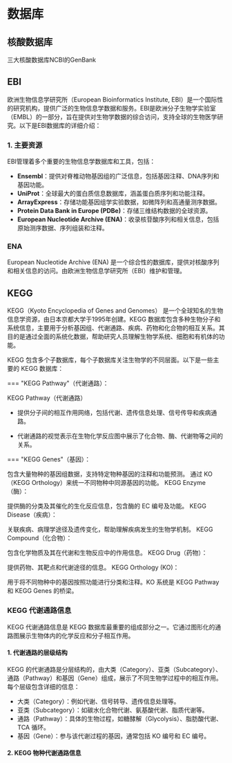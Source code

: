 # 数据库

## 核酸数据库

三大核酸数据库NCBI的GenBank

## EBI

欧洲生物信息学研究所（European Bioinformatics Institute, EBI）是一个国际性的研究机构，提供广泛的生物信息学数据和服务。EBI是欧洲分子生物学实验室（EMBL）的一部分，旨在提供对生物学数据的综合访问，支持全球的生物医学研究。以下是EBI数据库的详细介绍：

### 1. **主要资源**

EBI管理着多个重要的生物信息学数据库和工具，包括：

- **Ensembl**：提供对脊椎动物基因组的广泛信息，包括基因注释、DNA序列和基因功能。
- **UniProt**：全球最大的蛋白质信息数据库，涵盖蛋白质序列和功能注释。
- **ArrayExpress**：存储功能基因组学实验数据，如微阵列和高通量测序数据。
- **Protein Data Bank in Europe (PDBe)**：存储三维结构数据的全球资源。
- **European Nucleotide Archive (ENA)**：收录核苷酸序列和相关信息，包括原始测序数据、序列组装和注释。

### ENA

European Nucleotide Archive (ENA) 是一个综合性的数据库，提供对核酸序列和相关信息的访问。由欧洲生物信息学研究所（EBI）维护和管理。

## KEGG

KEGG（Kyoto Encyclopedia of Genes and Genomes） 是一个全球知名的生物信息学资源，由日本京都大学于1995年创建。KEGG 数据库包含多种生物分子和系统信息，主要用于分析基因组、代谢通路、疾病、药物和化合物的相互关系。其目的是通过全面的系统化数据，帮助研究人员理解生物学系统、细胞和有机体的功能。

KEGG 包含多个子数据库，每个子数据库关注生物学的不同层面。以下是一些主要的 KEGG 数据库：

=== "KEGG Pathway"（代谢通路）：

KEGG Pathway（代谢通路）

- 提供分子间的相互作用网络，包括代谢、遗传信息处理、信号传导和疾病通路。

- 代谢通路的视觉表示在生物化学反应图中展示了化合物、酶、代谢物等之间的关系。

=== "KEGG Genes"（基因）：

包含大量物种的基因组数据，支持特定物种基因的注释和功能预测。
通过 KO（KEGG Orthology）来统一不同物种中同源基因的功能。
KEGG Enzyme（酶）：

提供酶的分类及其催化的生化反应信息，包含酶的 EC 编号及功能。
KEGG Disease（疾病）：

关联疾病、病理学途径及遗传变化，帮助理解疾病发生的生物学机制。
KEGG Compound（化合物）：

包含化学物质及其在代谢和生物反应中的作用信息。
KEGG Drug（药物）：

提供药物、其靶点和代谢途径的信息。
KEGG Orthology (KO)：

用于将不同物种中的基因按照功能进行分类和注释。KO 系统是 KEGG Pathway 和 KEGG Genes 的桥梁。

### KEGG 代谢通路信息
KEGG 代谢通路信息是 KEGG 数据库最重要的组成部分之一。它通过图形化的通路图展示生物体内的化学反应和分子相互作用。

#### 1. 代谢通路的层级结构

KEGG 的代谢通路是分层结构的，由大类（Category）、亚类（Subcategory）、通路（Pathway）和基因（Gene）组成，展示了不同生物学过程中的相互作用。每个层级包含详细的信息：

- 大类（Category）：例如代谢、信号转导、遗传信息处理等。
- 亚类（Subcategory）：如碳水化合物代谢、氨基酸代谢、脂质代谢等。
- 通路（Pathway）：具体的生物过程，如糖酵解（Glycolysis）、脂肪酸代谢、TCA 循环。
- 基因（Gene）：参与该代谢过程的基因，通常包括 KO 编号和 EC 编号。

#### 2. KEGG 物种代谢通路信息
